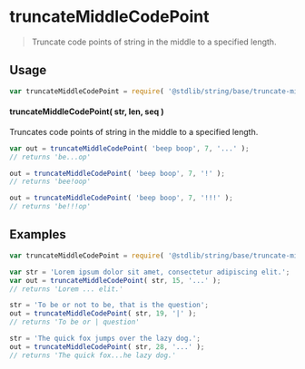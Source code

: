 <!--

@license Apache-2.0

Copyright (c) 2023 The Stdlib Authors.

Licensed under the Apache License, Version 2.0 (the "License");
you may not use this file except in compliance with the License.
You may obtain a copy of the License at

   http://www.apache.org/licenses/LICENSE-2.0

Unless required by applicable law or agreed to in writing, software
distributed under the License is distributed on an "AS IS" BASIS,
WITHOUT WARRANTIES OR CONDITIONS OF ANY KIND, either express or implied.
See the License for the specific language governing permissions and
limitations under the License.

-->

# truncateMiddleCodePoint

> Truncate code points of string in the middle to a specified length.

<section class="usage">

## Usage

```javascript
var truncateMiddleCodePoint = require( '@stdlib/string/base/truncate-middle-code-point' );
```

#### truncateMiddleCodePoint( str, len, seq )

Truncates code points of string in the middle to a specified length.

```javascript
var out = truncateMiddleCodePoint( 'beep boop', 7, '...' );
// returns 'be...op'

out = truncateMiddleCodePoint( 'beep boop', 7, '!' );
// returns 'bee!oop'

out = truncateMiddleCodePoint( 'beep boop', 7, '!!!' );
// returns 'be!!!op'
```

</section>

<!-- /.usage -->

<section class="examples">

## Examples

<!-- eslint no-undef: "error" -->

```javascript
var truncateMiddleCodePoint = require( '@stdlib/string/base/truncate-middle-code-point' );

var str = 'Lorem ipsum dolor sit amet, consectetur adipiscing elit.';
var out = truncateMiddleCodePoint( str, 15, '...' );
// returns 'Lorem ... elit.'

str = 'To be or not to be, that is the question';
out = truncateMiddleCodePoint( str, 19, '|' );
// returns 'To be or | question'

str = 'The quick fox jumps over the lazy dog.';
out = truncateMiddleCodePoint( str, 28, '...' );
// returns 'The quick fox...he lazy dog.'
```

</section>

<!-- /.examples -->

<!-- Section for related `stdlib` packages. Do not manually edit this section, as it is automatically populated. -->

<section class="related">

</section>

<!-- /.related -->

<!-- Section for all links. Make sure to keep an empty line after the `section` element and another before the `/section` close. -->

<section class="links">

</section>

<!-- /.links -->
